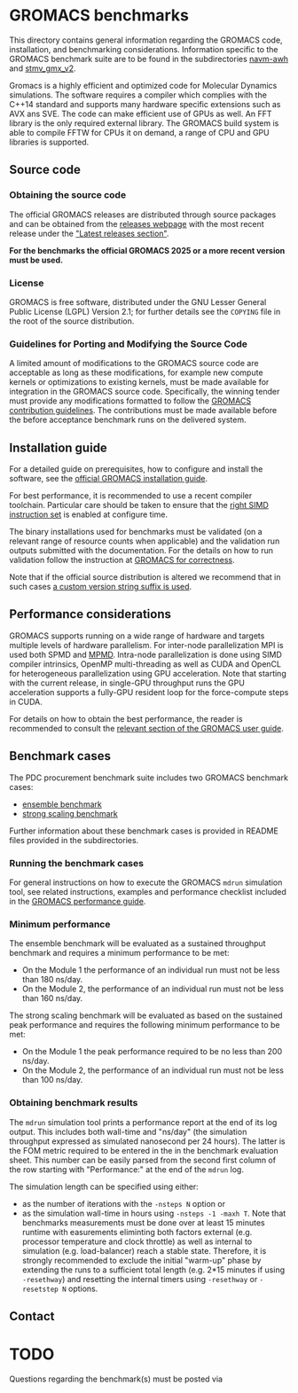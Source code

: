 # GROMACS benchmarks

This directory contains general information regarding the GROMACS
code, installation, and benchmarking considerations.  Information
specific to the GROMACS benchmark suite are to be found in the
subdirectories [navm-awh](./navm-awh) and
[stmv_gmx_v2](./stmv_gmx_v2).

Gromacs is a highly efficient and optimized code for Molecular
Dynamics simulations. The software requires a compiler which complies
with the C++14 standard and supports many hardware specific extensions
such as AVX ans SVE. The code can make efficient use of GPUs as well.
An FFT library is the only required external library. The GROMACS build system is
able to compile FFTW for CPUs it on demand, a range of 
CPU and GPU libraries is supported.

## Source code

### Obtaining the source code

The official GROMACS releases are distributed through source
packages and can be obtained from the [releases
webpage](http://manual.gromacs.org) with the most recent release under
the ["Latest releases
section"](http://manual.gromacs.org/#latest-releases).

**For the benchmarks the official GROMACS 2025 or a more recent version must be used.**

### License

GROMACS is free software, distributed under the GNU Lesser General
Public License (LGPL) Version 2.1; for further details see the
``COPYING`` file in the root of the source distribution.

### Guidelines for Porting and Modifying the Source Code

A limited amount of modifications to the GROMACS source code are acceptable as long as these
modifications, for example new compute kernels or optimizations to
existing kernels, must be made available for integration in the
GROMACS source code.  Specifically, the winning tender must provide
any modifications formatted to follow the [GROMACS contribution
guidelines](http://manual.gromacs.org/documentation/current/dev-manual/contribute.html).
The contributions must be made available before the
before acceptance benchmark runs on the delivered system.

## Installation guide

For a detailed guide on prerequisites, how to configure and install
the software, see the [official GROMACS installation
guide](http://manual.gromacs.org/documentation/current/install-guide/index.html).

For best performance, it is recommended to use a recent compiler
toolchain. Particular care should be taken to ensure that the [right
SIMD instruction
set](http://manual.gromacs.org/documentation/current/install-guide/index.html#simd-support)
is enabled at configure time.

The binary installations used for benchmarks must be validated
(on a relevant range of resource counts when applicable)
and the validation run outputs submitted with the documentation.
For the details on how to run validation follow the instruction at
[GROMACS for
correctness](http://manual.gromacs.org/documentation/current/install-guide/index.html#testing-gromacs-for-correctness).


Note that if the official source distribution is altered we recommend that in such cases [a custom version
string suffix is
used](http://manual.gromacs.org/documentation/current/install-guide/index.html#validating-gromacs-for-source-code-modifications).

## Performance considerations

GROMACS supports running on a wide range of hardware and targets
multiple levels of hardware parallelism.  For inter-node
parallelization MPI is used both SPMD and
[MPMD](http://manual.gromacs.org/documentation/current/user-guide/mdrun-performance.html#).
Intra-node parallelization is done using SIMD compiler intrinsics,
OpenMP multi-threading as well as CUDA and OpenCL for heterogeneous
parallelization using GPU acceleration. Note that starting with the
current release, in single-GPU throughput runs the GPU acceleration
supports a fully-GPU resident loop for the force-compute steps in
CUDA.

For details on how to obtain the best performance, the reader is
recommended to consult the [relevant section of the GROMACS user
guide](http://manual.gromacs.org/documentation/current/user-guide/mdrun-performance.html#).

## Benchmark cases

The PDC procurement benchmark suite includes two GROMACS benchmark
cases:

- [ensemble benchmark](./navm-awh)
- [strong scaling benchmark](./stmv_gmx_v2)

Further information about these benchmark cases is provided in README
files provided in the subdirectories.


### Running the benchmark cases

For general instructions on how to execute the GROMACS ``mdrun``
simulation tool, see related instructions, examples and performance
checklist included in the [GROMACS performance
guide](http://manual.gromacs.org/documentation/current/user-guide/mdrun-performance.html#running-mdrun-within-a-single-node).

### Minimum performance

The ensemble benchmark will be evaluated as a sustained throughput benchmark
and requires a minimum performance to be met:

- On the Module 1 the performance of an individual run must not be less than 180 ns/day.
- On the Module 2, the performance of an individual run must not be less than 160 ns/day.

The strong scaling benchmark will be evaluated as based on the sustained peak performance
and requires the following minimum performance to be met:
- On the Module 1 the peak performance required to be no less than 200 ns/day.
- On the Module 2, the performance of an individual run must not be less than 100 ns/day.

### Obtaining benchmark results

The ``mdrun`` simulation tool prints a performance report at the end
of its log output.  This includes both wall-time and "ns/day" (the
simulation throughput expressed as simulated nanosecond per 24 hours).
The latter is the FOM metric required to be entered in the in the benchmark
evaluation sheet.
This number can be easily parsed from the second first column of the
row starting with "Performance:" at the end of the ``mdrun`` log.

The simulation length can be specified using either:
- as the number of iterations with the ``-nsteps N`` option or
- as the simulation wall-time in hours using ``-nsteps -1 -maxh T``.
Note that benchmarks measurements must be done over at least 15 minutes runtime
with easurements eliminting both factors external (e.g. processor temperature and clock
throttle) as well as internal to simulation (e.g. load-balancer) reach
a stable state.  Therefore, it is strongly recommended to exclude the initial "warm-up"
phase by extending the runs to a sufficient total length (e.g. 2\*15 minutes if using `-resethway`)
and resetting the internal timers using `-resethway` or `-resetstep N` options.

## Contact
# TODO
Questions regarding the benchmark(s) must be posted via 
